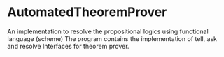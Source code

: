 # AutomatedTheoremProver
An implementation to resolve the propositional logics using functional language (scheme)
The program contains the implementation of tell, ask and resolve Interfaces for theorem prover.
